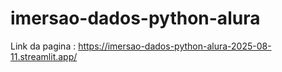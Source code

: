 # imersao-dados-python-alura
Link da pagina : https://imersao-dados-python-alura-2025-08-11.streamlit.app/
